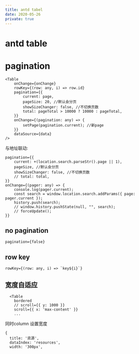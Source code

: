 ```yaml
---
title: antd tabel
date: 2020-05-26
private: true
---
```

# antd table

# pagination

    <Table 
        onChange={onChange}
        rowKey={(row: any, i) => row.id}
        pagination={{ 
            current: page,
            pageSize: 20, //默认会分页
            showSizeChanger: false, //不切换页数
            total: pageTotal > 10000 ? 10000 : pageTotal,
        }}
        onChange={(pagination: any) => {
            setPage(pagination.current); //新page
        }}
        dataSource={data}
    />

与地址联动:

    pagination={{
        current: +(location.search.parseStr().page || 1),
        pageSize, //默认会分页
        showSizeChanger: false, //不切换页数
        // total: total,
    }}
    onChange={(pager: any) => {
        console.log(pager.current);
        const search = window.location.search.addParams({ page: pager.current });
        history.push(search);
        // window.history.pushState(null, "", search);
        // forceUpdate();
    }}

## no pagination
    pagination={false} 

## row key
    rowKey={(row: any, i) => `key${i}`}

## 宽度自适应

      <Table
        bordered
        // scroll={{ y: 1000 }}
        scroll={{ x: 'max-content' }}
        ...

同时column 设置宽度


    {
      title: '资源',
      dataIndex: 'resources',
      width: '300px',